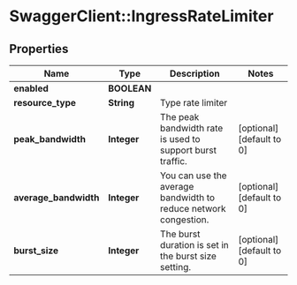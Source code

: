 # SwaggerClient::IngressRateLimiter

## Properties
Name | Type | Description | Notes
------------ | ------------- | ------------- | -------------
**enabled** | **BOOLEAN** |  | 
**resource_type** | **String** | Type rate limiter  | 
**peak_bandwidth** | **Integer** | The peak bandwidth rate is used to support burst traffic. | [optional] [default to 0]
**average_bandwidth** | **Integer** | You can use the average bandwidth to reduce network congestion. | [optional] [default to 0]
**burst_size** | **Integer** | The burst duration is set in the burst size setting. | [optional] [default to 0]


